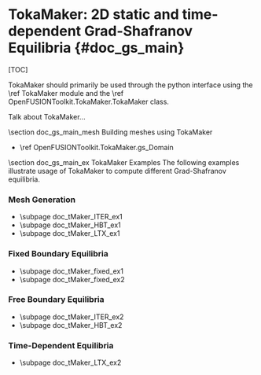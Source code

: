 TokaMaker: 2D static and time-dependent Grad-Shafranov Equilibria     {#doc_gs_main}
================

[TOC]

TokaMaker should primarily be used through the python interface using the \ref TokaMaker module and the
\ref OpenFUSIONToolkit.TokaMaker.TokaMaker class.

Talk about TokaMaker...

\section doc_gs_main_mesh Building meshes using TokaMaker

 - \ref OpenFUSIONToolkit.TokaMaker.gs_Domain

\section doc_gs_main_ex TokaMaker Examples
The following examples illustrate usage of TokaMaker to compute different Grad-Shafranov equilibria. 

### Mesh Generation
 - \subpage doc_tMaker_ITER_ex1
 - \subpage doc_tMaker_HBT_ex1
 - \subpage doc_tMaker_LTX_ex1

### Fixed Boundary Equilibria
 - \subpage doc_tMaker_fixed_ex1
 - \subpage doc_tMaker_fixed_ex2

### Free Boundary Equilibria
 - \subpage doc_tMaker_ITER_ex2
 - \subpage doc_tMaker_HBT_ex2

### Time-Dependent Equilibria
 - \subpage doc_tMaker_LTX_ex2